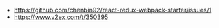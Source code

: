 * https://github.com/chenbin92/react-redux-webpack-starter/issues/1
* https://www.v2ex.com/t/350395


